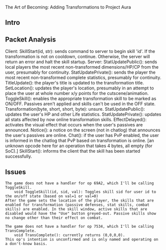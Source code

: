 The Art of Becoming: Adding Transformations to Project Aura

Intro
------

Packet Analysis
----------------
Client:
	SkillStart(id, str): sends command to server to begin skill 'id'. If the transformation is not on cooldown, continue. Otherwise, the server will return an error and halt the skill startup.
Server:
	StatUpdatePublic(): sends local players the most recent non-transformed dimensions/HP/CP from the user, presumably for continuity.
	StatUpdatePrivate(): sends the player the most recent non-transformed complete statistics, presumably for continuity.
	TitleUpdate(): the player's title is updated to the transformation title.
	SetLocation(): updates the player's location, presumably in an attempt to place the user at whole number x/y points for the cutscene/animation.
	ToggleSkill(): enables the appropriate transformation skill to be marked as ON/OFF. Passives aren't applied and skills can't be used in the OFF state.
	Transformation(byte, short, short, byte): unsure.
	StatUpdatePublic(): updates the user's HP and other Life statistics.
	StatUpdatePrivate(): updates all stats affected by now online transformation skills.
	EffectDelayed(): activates the visual effect that occurs when the user's passives are announced.
	Notice(): a notice on the screen (not in chatlog) that announces the user's passives are online.
	Chat(): if the user has PvP enabled, the user is informed in the chatlog that PvP based on transformation is online.
	[an unknown opcode here for an operation that takes 4 bytes, all empty (for SoC).]
	SkillStart(): informs the client that the skill has been started successfully.

Issues
-------
	The game does not have a handler for op 69A2, which I'll be calling ToggleSkill.
		void ToggleSkill(id, sid, val): Toggles skill sid for user id to the on/off state (based on val=1 or val=0)
	After the game sets the location of the player, the skills that are enabled for transformation (passive defenses, stat skills, combat skills) are enabled. In the skill window, active skills that are disabled would have the "Use" button greyed-out. Passive skills show no change other than their effect on combat.

	The game does not have a handler for op 7534, which I'll be calling TransComplete.
		void TransComplete(): currently returns (0,0,0,0).
	This op's intention is unconfirmed and is only named and operating on a don't-know basis. 
